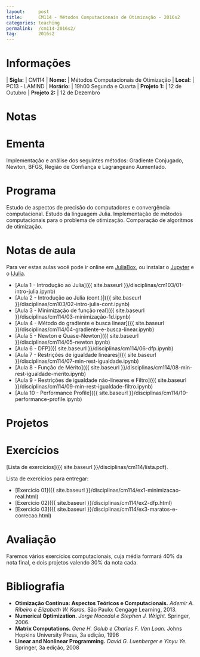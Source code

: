 ```yaml
---
layout:     post
title:      CM114 - Métodos Computacionais de Otimização - 2016s2
categories: teaching
permalink:  /cm114-2016s2/
tag:        2016s2
---
```


# Informações

  | **Sigla:**   | CM114
  | **Nome:**    | Métodos Computacionais de Otimização
  | **Local:**   | PC13 - LAMIND
  | **Horário:** | 19h00 Segunda e Quarta
  | **Projeto 1:** | 12 de Outubro
  | **Projeto 2:** | 12 de Dezembro

# Notas

# Ementa

Implementação e análise dos seguintes métodos: Gradiente Conjugado, Newton,
BFGS, Região de Confiança e Lagrangeano Aumentado.

# Programa

Estudo de aspectos de precisão do computadores e convergência computacional.
Estudo da linguagem Julia.
Implementação de métodos computacionais para o problema de otimização.
Comparação de algoritmos de otimização.

# Notas de aula

Para ver estas aulas você pode ir online em
[JuliaBox](https://www.juliabox.org),
ou instalar o [Jupyter](https://jupyter.org/) e o
[IJulia](https://github.com/JuliaLang/IJulia.jl).

  - [Aula 1 - Introdução ao Julia]({{ site.baseurl }}/disciplinas/cm103/01-intro-julia.ipynb)
  - [Aula 2 - Introdução ao Julia (cont.)]({{ site.baseurl }}/disciplinas/cm103/02-intro-julia-cont.ipynb)
  - [Aula 3 - Minimização de função real]({{ site.baseurl }}/disciplinas/cm114/03-minimização-1d.ipynb)
  - [Aula 4 - Método do gradiente e busca linear]({{ site.baseurl }}/disciplinas/cm114/04-gradiente-e-busca-linear.ipynb)
  - [Aula 5 - Newton e Quase-Newton]({{ site.baseurl }}/disciplinas/cm114/05-newton.ipynb)
  - [Aula 6 - DFP]({{ site.baseurl }}/disciplinas/cm114/06-dfp.ipynb)
  - [Aula 7 - Restrições de igualdade lineares]({{ site.baseurl }}/disciplinas/cm114/07-min-rest-igualdade.ipynb)
  - [Aula 8 - Função de Mérito]({{ site.baseurl }}/disciplinas/cm114/08-min-rest-igualdade-merito.ipynb)
  - [Aula 9 - Restrições de igualdade não-lineares e Filtro]({{ site.baseurl }}/disciplinas/cm114/09-min-rest-igualdade-filtro.ipynb)
  - [Aula 10 - Performance Profile]({{ site.baseurl
    }}/disciplinas/cm114/10-performance-profile.ipynb)

# Projetos

# Exercícios

[Lista de exercícios]({{ site.baseurl }}/disciplinas/cm114/lista.pdf).

Lista de exercícios para entregar:

  - [Exercício 01]({{ site.baseurl }}/disciplinas/cm114/ex1-minimizacao-real.html)
  - [Exercício 02]({{ site.baseurl }}/disciplinas/cm114/ex2-dfp.html)
  - [Exercício 03]({{ site.baseurl }}/disciplinas/cm114/ex3-maratos-e-correcao.html)

# Avaliação

Faremos vários exercícios computacionais, cuja média formará 40% da nota final,
e dois projetos valendo 30% da nota cada.

# Bibliografia

  - **Otimização Contínua: Aspectos Teóricos e Computacionais.**
    *Ademir A. Ribeiro e Elizabeth W. Karas.*
    São Paulo: Cengage Learning,
    2013.
  - **Numerical Optimization.**
    *Jorge Nocedal e Stephen J. Wright.*
    Springer,
    2006.
  - **Matrix Computations.**
    *Gene H. Golub e Charles F. Van Loan.*
    Johns Hopkins University Press,
    3a edição,
    1996
  - **Linear and Nonlinear Programming.**
    *David G. Luenberger e Yinyu Ye.*
    Springer,
    3a edição,
    2008
